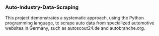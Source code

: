 ### Auto-Industry-Data-Scraping 

This project demonstrates a systematic approach, using the Python programming language, to scrape auto data from specialized automotive websites in Germany, such as autoscout24.de and autobranche.org.
